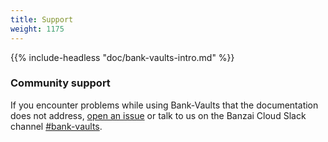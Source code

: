 ```yaml
---
title: Support
weight: 1175
---
```


{{% include-headless "doc/bank-vaults-intro.md" %}}

### Community support

If you encounter problems while using Bank-Vaults that the documentation does not address, [open an issue](https://github.com/banzaicloud/bank-vaults/issues) or talk to us on the Banzai Cloud Slack channel [#bank-vaults](https://pages.banzaicloud.com/invite-slack).
